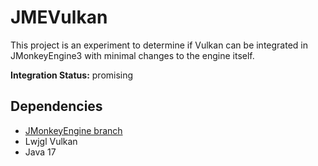 # JMEVulkan

This project is an experiment to determine if Vulkan can be integrated in JMonkeyEngine3 with minimal changes to the engine itself.

**Integration Status:** promising

## Dependencies

* [JMonkeyEngine branch](https://github.com/codex128/jmonkeyengine/tree/pipelineApi)
* Lwjgl Vulkan
* Java 17

